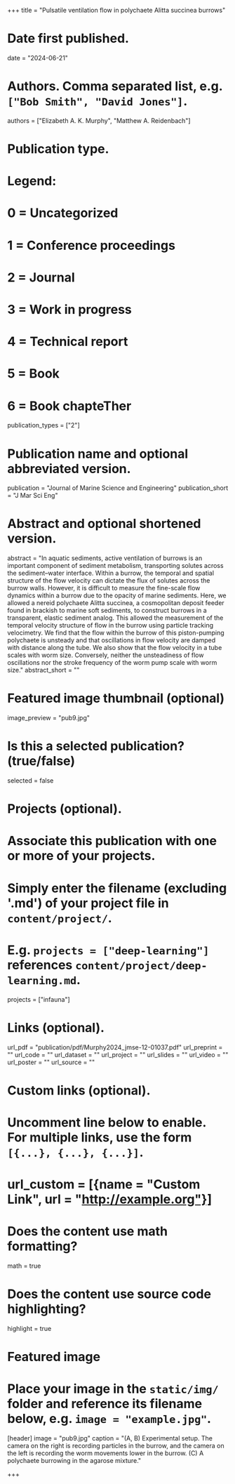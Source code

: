 +++
title = "Pulsatile ventilation flow in polychaete Alitta succinea burrows"

# Date first published.
date = "2024-06-21"

# Authors. Comma separated list, e.g. `["Bob Smith", "David Jones"]`.
authors = ["Elizabeth A. K. Murphy", "Matthew A. Reidenbach"]

# Publication type.
# Legend:
# 0 = Uncategorized
# 1 = Conference proceedings
# 2 = Journal
# 3 = Work in progress
# 4 = Technical report
# 5 = Book
# 6 = Book chapteTher
publication_types = ["2"]

# Publication name and optional abbreviated version.
publication = "Journal of Marine Science and Engineering"
publication_short = "J Mar Sci Eng"

# Abstract and optional shortened version.
abstract = "In aquatic sediments, active ventilation of burrows is an important component of sediment metabolism, transporting solutes across the sediment–water interface. Within a burrow, the temporal and spatial structure of the flow velocity can dictate the flux of solutes across the burrow walls. However, it is difficult to measure the fine-scale flow dynamics within a burrow due to the opacity of marine sediments. Here, we allowed a nereid polychaete Alitta succinea, a cosmopolitan deposit feeder found in brackish to marine soft sediments, to construct burrows in a transparent, elastic sediment analog. This allowed the measurement of the temporal velocity structure of flow in the burrow using particle tracking velocimetry. We find that the flow within the burrow of this piston-pumping polychaete is unsteady and that oscillations in flow velocity are damped with distance along the tube. We also show that the flow velocity in a tube scales with worm size. Conversely, neither the unsteadiness of flow oscillations nor the stroke frequency of the worm pump scale with worm size."
abstract_short = ""

# Featured image thumbnail (optional)
image_preview = "pub9.jpg"

# Is this a selected publication? (true/false)
selected = false

# Projects (optional).
#   Associate this publication with one or more of your projects.
#   Simply enter the filename (excluding '.md') of your project file in `content/project/`.
#   E.g. `projects = ["deep-learning"]` references `content/project/deep-learning.md`.
projects = ["infauna"]

# Links (optional).
url_pdf = "publication/pdf/Murphy2024_jmse-12-01037.pdf"
url_preprint = ""
url_code = ""
url_dataset = ""
url_project = ""
url_slides = ""
url_video = ""
url_poster = ""
url_source = ""

# Custom links (optional).
#   Uncomment line below to enable. For multiple links, use the form `[{...}, {...}, {...}]`.
# url_custom = [{name = "Custom Link", url = "http://example.org"}]

# Does the content use math formatting?
math = true

# Does the content use source code highlighting?
highlight = true

# Featured image
# Place your image in the `static/img/` folder and reference its filename below, e.g. `image = "example.jpg"`.
[header]
image = "pub9.jpg"
caption = "(A, B) Experimental setup. The camera on the right is recording particles in the burrow, and the camera on the left is recording the worm movements lower in the burrow. (C) A polychaete burrowing in the agarose mixture."

+++
